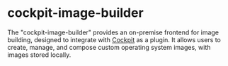 # cockpit-image-builder

The "cockpit-image-builder" provides an on-premise frontend for image building, designed to integrate with [Cockpit](https://cockpit-project.org/) as a plugin. It allows users to create, manage, and compose custom operating system images, with images stored locally.
